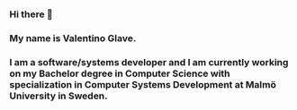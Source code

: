 ### Hi there 👋
### My name is Valentino Glave.
### I am a software/systems developer and I am currently working on my Bachelor degree in Computer Science with specialization in Computer Systems Development at Malmö University in Sweden.

<!--
**defliez/defliez** is a ✨ _special_ ✨ repository because its `README.md` (this file) appears on your GitHub profile.

Here are some ideas to get you started:

- 🔭 I’m currently working on ...
- 🌱 I’m currently learning ...
- 👯 I’m looking to collaborate on ...
- 🤔 I’m looking for help with ...
- 💬 Ask me about ...
- 📫 How to reach me: ...
- 😄 Pronouns: ...
- ⚡ Fun fact: ...
-->
